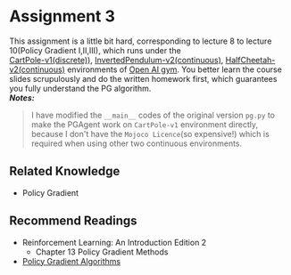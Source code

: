 # Assignment 3
This assignment is a little bit hard, corresponding to lecture 8 to lecture 10(Policy Gradient I,II,III), 
which runs under the  
[CartPole-v1(discrete))](https://gym.openai.com/envs/CartPole-v1/), 
[InvertedPendulum-v2(continuous)](https://gym.openai.com/envs/InvertedPendulum-v2/), 
[HalfCheetah-v2(continuous)](https://gym.openai.com/envs/HalfCheetah-v2/)
environments of [Open AI gym](https://gym.openai.com/). 
You better learn the course slides scrupulously and do the written homework first, 
which guarantees you fully understand the PG algorithm.  
***Notes:*** 
> I have modified the `__main__` codes of the original version `pg.py` to make the PGAgent work on `CartPole-v1` environment 
directly, because I don't have the `Mojoco Licence`(so expensive!) which is required when using other two continuous environments. 

## Related Knowledge
* Policy Gradient

## Recommend Readings
* Reinforcement Learning: An Introduction Edition 2
  * Chapter 13 Policy Gradient Methods
* [Policy Gradient Algorithms](https://lilianweng.github.io/lil-log/2018/04/08/policy-gradient-algorithms.html)
